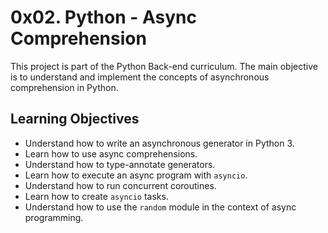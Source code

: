 # 0x02. Python - Async Comprehension

This project is part of the Python Back-end curriculum. The main objective is to understand and implement the concepts of asynchronous comprehension in Python.

## Learning Objectives

- Understand how to write an asynchronous generator in Python 3.
- Learn how to use async comprehensions.
- Understand how to type-annotate generators.
- Learn how to execute an async program with `asyncio`.
- Understand how to run concurrent coroutines.
- Learn how to create `asyncio` tasks.
- Understand how to use the `random` module in the context of async programming.
